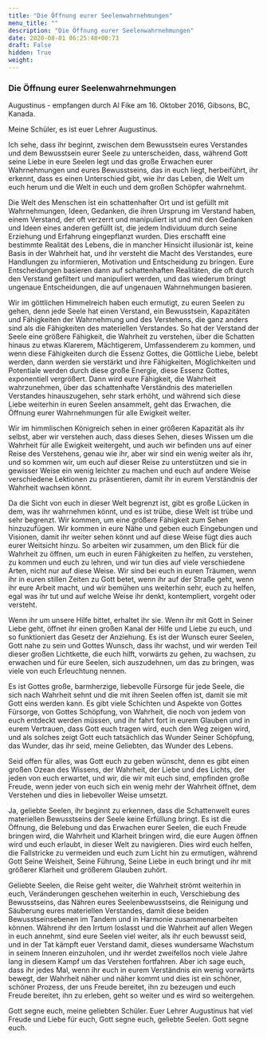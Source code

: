 ```yaml
---
title: "Die Öffnung eurer Seelenwahrnehmungen"
menu_title: ""
description: "Die Öffnung eurer Seelenwahrnehmungen"
date: 2020-08-01 06:25:48+00:73
draft: False
hidden: True
weight:
---
```

### Die Öffnung eurer Seelenwahrnehmungen

Augustinus - empfangen durch Al Fike am 16. Oktober 2016, Gibsons, BC, Kanada.

Meine Schüler, es ist euer Lehrer Augustinus.

Ich sehe, dass ihr beginnt, zwischen dem Bewusstsein eures Verstandes und dem Bewusstsein eurer Seele zu unterscheiden, dass, während Gott seine Liebe in eure Seelen legt und das große Erwachen eurer Wahrnehmungen und eures Bewusstseins, das in euch liegt, herbeiführt, ihr erkennt, dass es einen Unterschied gibt, wie ihr das Leben, die Welt um euch herum und die Welt in euch und dem großen Schöpfer wahrnehmt.

Die Welt des Menschen ist ein schattenhafter Ort und ist gefüllt mit Wahrnehmungen, Ideen, Gedanken, die ihren Ursprung im Verstand haben, einem Verstand, der oft verzerrt und manipuliert ist und mit den Gedanken und Ideen eines anderen gefüllt ist, die jedem Individuum durch seine Erziehung und Erfahrung eingepflanzt wurden. Dies erschafft eine bestimmte Realität des Lebens, die in mancher Hinsicht illusionär ist, keine Basis in der Wahrheit hat, und ihr versteht die Macht des Verstandes, eure Handlungen zu informieren, Motivation und Entscheidung zu bringen. Eure Entscheidungen basieren dann auf schattenhaften Realitäten, die oft durch den Verstand gefiltert und manipuliert werden, und das wiederum bringt ungenaue Entscheidungen, die auf ungenauen Wahrnehmungen basieren.

Wir im göttlichen Himmelreich haben euch ermutigt, zu euren Seelen zu gehen, denn jede Seele hat einen Verstand, ein Bewusstsein, Kapazitäten und Fähigkeiten der Wahrnehmung und des Verstehens, die ganz anders sind als die Fähigkeiten des materiellen Verstandes.  So hat der Verstand der Seele eine größere Fähigkeit, die Wahrheit zu verstehen, über die Schatten hinaus zu etwas Klarerem, Mächtigerem, Umfassenderem zu kommen, und wenn diese Fähigkeiten durch die Essenz Gottes, die Göttliche Liebe, belebt werden, dann werden sie verstärkt und ihre Fähigkeiten, Möglichkeiten und Potentiale werden durch diese große Energie, diese Essenz Gottes, exponentiell vergrößert. Dann wird eure Fähigkeit, die Wahrheit wahrzunehmen, über das schattenhafte Verständnis des materiellen Verstandes hinauszugehen, sehr stark erhöht, und während sich diese Liebe weiterhin in euren Seelen ansammelt, geht das Erwachen, die Öffnung eurer Wahrnehmungen für alle Ewigkeit weiter.

Wir im himmlischen Königreich sehen in einer größeren Kapazität als ihr selbst, aber wir verstehen auch, dass dieses Sehen, dieses Wissen um die Wahrheit für alle Ewigkeit weitergeht, und auch wir befinden uns auf einer Reise des Verstehens, genau wie ihr, aber wir sind ein wenig weiter als ihr, und so kommen wir, um euch auf dieser Reise zu unterstützen und sie in gewisser Weise ein wenig leichter zu machen und euch auf andere Weise verschiedene Lektionen zu präsentieren, damit ihr in eurem Verständnis der Wahrheit wachsen könnt.

Da die Sicht von euch in dieser Welt begrenzt ist, gibt es große Lücken in dem, was ihr wahrnehmen könnt, und es ist trübe, diese Welt ist trübe und sehr begrenzt. Wir kommen, um eine größere Fähigkeit zum Sehen hinzuzufügen. Wir kommen in eure Nähe und geben euch Eingebungen und Visionen, damit ihr weiter sehen könnt und auf diese Weise fügt dies auch eurer Weitsicht hinzu. So arbeiten wir zusammen, um den Blick für die Wahrheit zu öffnen, um euch in euren Fähigkeiten zu helfen, zu verstehen, zu kommen und euch zu lehren, und wir tun dies auf viele verschiedene Arten, nicht nur auf diese Weise. Wir sind bei euch in euren Träumen, wenn ihr in euren stillen Zeiten zu Gott betet, wenn ihr auf der Straße geht, wenn ihr eure Arbeit macht, und wir bemühen uns weiterhin sehr, euch zu helfen, egal was ihr tut und auf welche Weise ihr denkt, kontempliert, vorgeht oder versteht.

Wenn ihr um unsere Hilfe bittet, erhaltet ihr sie. Wenn ihr mit Gott in Seiner Liebe geht, öffnet ihr einen großen Kanal der Hilfe und Liebe zu euch, und so funktioniert das Gesetz der Anziehung. Es ist der Wunsch eurer Seelen, Gott nahe zu sein und Gottes Wunsch, dass ihr wachst, und wir werden Teil dieser großen Lichtkette, die euch hilft, vorwärts zu gehen, zu wachsen, zu erwachen und für eure Seelen, sich auszudehnen, um das zu bringen, was viele von euch Erleuchtung nennen.

Es ist Gottes große, barmherzige, liebevolle Fürsorge für jede Seele, die sich nach Wahrheit sehnt und die mit ihren Seelen offen ist, damit sie mit Gott eins werden kann. Es gibt viele Schichten und Aspekte von Gottes Fürsorge, von Gottes Schöpfung, von Wahrheit, die noch von jedem von euch entdeckt werden müssen, und ihr fahrt fort in eurem Glauben und in eurem Vertrauen, dass Gott euch tragen wird, euch den Weg zeigen wird, und als solches zeigt Gott euch tatsächlich das Wunder Seiner Schöpfung, das Wunder, das ihr seid, meine Geliebten, das Wunder des Lebens.

Seid offen für alles, was Gott euch zu geben wünscht, denn es gibt einen großen Ozean des Wissens, der Wahrheit, der Liebe und des Lichts, der jeden von euch erwartet, und wir, die wir mit euch sind, empfinden große Freude, wenn jeder von euch sich ein wenig mehr der Wahrheit öffnet, dem Verstehen und dies in liebevoller Weise umsetzt.

Ja, geliebte Seelen, ihr beginnt zu erkennen, dass die Schattenwelt eures materiellen Bewusstseins der Seele keine Erfüllung bringt. Es ist die Öffnung, die Belebung und das Erwachen eurer Seelen, die euch Freude bringen wird, die Wahrheit und Klarheit bringen wird, die eure Augen öffnen wird und euch erlaubt, in dieser Welt zu navigieren. Dies wird euch helfen, die Fallstricke zu vermeiden und euch zum Licht hin zu ermutigen, während Gott Seine Weisheit, Seine Führung, Seine Liebe in euch bringt und ihr mit größerer Klarheit und größerem Glauben zuhört.

Geliebte Seelen, die Reise geht weiter, die Wahrheit strömt weiterhin in euch, Veränderungen geschehen weiterhin in euch, Verschiebung des Bewusstseins, das Nähren eures Seelenbewusstseins, die Reinigung und Säuberung eures materiellen Verstandes, damit diese beiden Bewusstseinsebenen im Tandem und in Harmonie zusammenarbeiten können. Während ihr den Irrtum loslasst und die Wahrheit auf allen Wegen in euch annehmt, sind eure Seelen viel weiter, als ihr euch bewusst seid, und in der Tat kämpft euer Verstand damit, dieses wundersame Wachstum in seinem Inneren einzuholen, und ihr werdet zweifellos noch viele Jahre lang in diesem Kampf um das Verstehen fortfahren. Aber ich sage euch, dass ihr jedes Mal, wenn ihr euch in eurem Verständnis ein wenig vorwärts bewegt, der Wahrheit näher und näher kommt und dies ist ein schöner, schöner Prozess, der uns Freude bereitet, ihn zu bezeugen und euch Freude bereitet, ihn zu erleben, geht so weiter und es wird so weitergehen.

Gott segne euch, meine geliebten Schüler. Euer Lehrer Augustinus hat viel Freude und Liebe für euch, Gott segne euch, geliebte Seelen. Gott segne euch.
